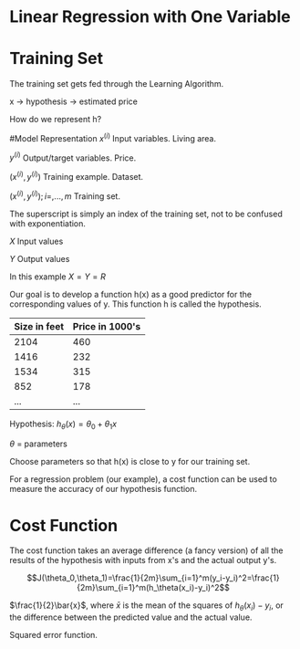 # Linear Regression with One Variable

# Training Set
The training set gets fed through the Learning Algorithm.

x -> hypothesis -> estimated price

How do we represent h?

#Model Representation
$x^{(i)}$ Input variables. Living area.

$y^{(i)}$ Output/target variables. Price.

$(x^{(i)},y^{(i)})$ Training example. Dataset.

$(x^{(i)},y^{(i)});i=,...,m$ Training set.

The superscript is simply an index of the training set, not to be confused with exponentiation.

$X$ Input values

$Y$ Output values

In this example $X = Y = R$

Our goal is to develop a function h(x) as a good predictor for the corresponding values of y. This function h is called the hypothesis.

Size in feet | Price in 1000's
---| ---
2104 | 460
1416 | 232
1534 | 315
852 | 178
... | ...

Hypothesis: $h_\theta(x)=\theta_0+\theta_1x$

$\theta$ = parameters


Choose parameters so that h(x) is close to y for our training set.

For a regression problem (our example), a cost function can be used to measure the accuracy of our hypothesis function.

# Cost Function
The cost function takes an average difference (a fancy version) of all the results of the hypothesis with inputs from x's and the actual output y's.

$$J(\theta_0,\theta_1)=\frac{1}{2m}\sum_{i=1}^m(y_i-y_i)^2=\frac{1}{2m}\sum_{i=1}^m(h_\theta(x_i)-y_i)^2$$

$\frac{1}{2}\bar{x}$, where $\bar{x}$ is the mean of the squares of $h_\theta(x_i)-y_i$, or the difference between the predicted value and the actual value.

Squared error function.
